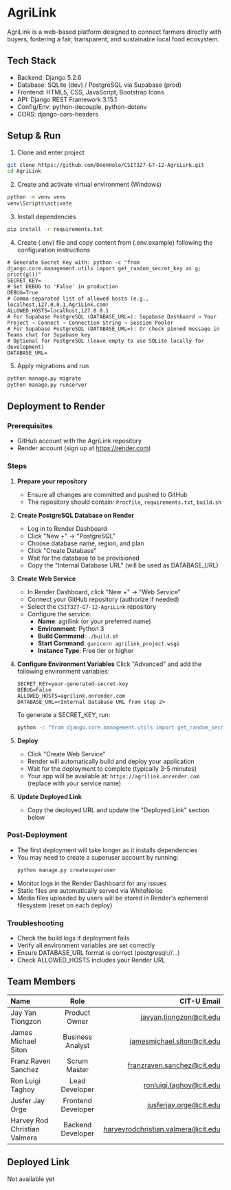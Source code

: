 # AgriLink

AgriLink is a web-based platform designed to connect farmers directly with buyers, fostering a fair, transparent, and sustainable local food ecosystem.

## Tech Stack

- Backend: Django 5.2.6
- Database: SQLite (dev) / PostgreSQL via Supabase (prod)
- Frontend: HTML5, CSS, JavaScript, Bootstrap Icons
- API: Django REST Framework 3.15.1
- Config/Env: python-decouple, python-dotenv
- CORS: django-cors-headers

## Setup & Run

1) Clone and enter project
```bash
git clone https://github.com/DeonHolo/CSIT327-G7-12-AgriLink.git
cd AgriLink
```

2) Create and activate virtual environment (Windows)
```bash
python -m venv venv
venv\Scripts\activate
```

3) Install dependencies
```bash
pip install -r requirements.txt
```

4) Create (.env) file and copy content from (.env.example) following the configuration instructions
```env
# Generate Secret Key with: python -c "from django.core.management.utils import get_random_secret_key as g; print(g())"
SECRET_KEY=
# Set DEBUG to 'False' in production
DEBUG=True
# Comma-separated list of allowed hosts (e.g., localhost,127.0.0.1,AgriLink.com)
ALLOWED_HOSTS=localhost,127.0.0.1
# For Supabase PostgreSQL (DATABASE_URL=): Supabase Dashboard → Your Project → Connect → Connection String → Session Pooler
# For Supabase PostgreSQL (DATABASE_URL=): Or check pinned message in Teams chat for Supabase key
# Optional for PostgreSQL (leave empty to use SQLite locally for development)
DATABASE_URL=
```

5) Apply migrations and run
```bash
python manage.py migrate
python manage.py runserver
```

## Deployment to Render

### Prerequisites
- GitHub account with the AgriLink repository
- Render account (sign up at https://render.com)

### Steps

1. **Prepare your repository**
   - Ensure all changes are committed and pushed to GitHub
   - The repository should contain: `Procfile`, `requirements.txt`, `build.sh`

2. **Create PostgreSQL Database on Render**
   - Log in to Render Dashboard
   - Click "New +" → "PostgreSQL"
   - Choose database name, region, and plan
   - Click "Create Database"
   - Wait for the database to be provisioned
   - Copy the "Internal Database URL" (will be used as DATABASE_URL)

3. **Create Web Service**
   - In Render Dashboard, click "New +" → "Web Service"
   - Connect your GitHub repository (authorize if needed)
   - Select the `CSIT327-G7-12-AgriLink` repository
   - Configure the service:
     - **Name**: agrilink (or your preferred name)
     - **Environment**: Python 3
     - **Build Command**: `./build.sh`
     - **Start Command**: `gunicorn agrilink_project.wsgi`
     - **Instance Type**: Free tier or higher

4. **Configure Environment Variables**
   Click "Advanced" and add the following environment variables:
   
   ```env
   SECRET_KEY=your-generated-secret-key
   DEBUG=False
   ALLOWED_HOSTS=agrilink.onrender.com
   DATABASE_URL=<Internal Database URL from step 2>
   ```
   
   To generate a SECRET_KEY, run:
   ```bash
   python -c "from django.core.management.utils import get_random_secret_key as g; print(g())"
   ```

5. **Deploy**
   - Click "Create Web Service"
   - Render will automatically build and deploy your application
   - Wait for the deployment to complete (typically 3-5 minutes)
   - Your app will be available at: `https://agrilink.onrender.com` (replace with your service name)

6. **Update Deployed Link**
   - Copy the deployed URL and update the "Deployed Link" section below

### Post-Deployment

- The first deployment will take longer as it installs dependencies
- You may need to create a superuser account by running:
  ```bash
  python manage.py createsuperuser
  ```
- Monitor logs in the Render Dashboard for any issues
- Static files are automatically served via WhiteNoise
- Media files uploaded by users will be stored in Render's ephemeral filesystem (reset on each deploy)

### Troubleshooting

- Check the build logs if deployment fails
- Verify all environment variables are set correctly
- Ensure DATABASE_URL format is correct (postgresql://...)
- Check ALLOWED_HOSTS includes your Render URL

## Team Members

| Name                              | Role               | CIT-U Email                            |
| :-------------------------------- | :-----------------:| --------------------------------------:|
| Jay Yan Tiongzon                  | Product Owner      | jayyan.tiongzon@cit.edu                |
| James Michael Siton               | Business Analyst   | jamesmichael.siton@cit.edu             |
| Franz Raven Sanchez               | Scrum Master       | franzraven.sanchez@cit.edu             |
| Ron Luigi Taghoy                  | Lead Developer     | ronluigi.taghoy@cit.edu                |
| Jusfer Jay Orge                   | Frontend Developer | jusferjay.orge@cit.edu                 |
| Harvey Rod Christian Valmera      | Backend Developer  | harveyrodchristian.valmera@cit.edu     |

## Deployed Link

Not available yet
